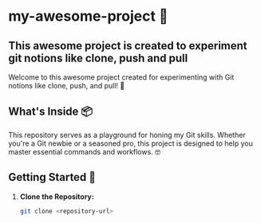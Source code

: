 # my-awesome-project 🚀

## This awesome project is created to experiment git notions like clone, push and pull

Welcome to this awesome project created for experimenting with Git notions like clone, push, and pull! 🎉

## What's Inside 📦

This repository serves as a playground for honing my Git skills. 
Whether you're a Git newbie or a seasoned pro, this project is designed to help you master essential commands and workflows. 🤓

## Getting Started 🏁

1. **Clone the Repository:**
   ```bash
   git clone <repository-url>
